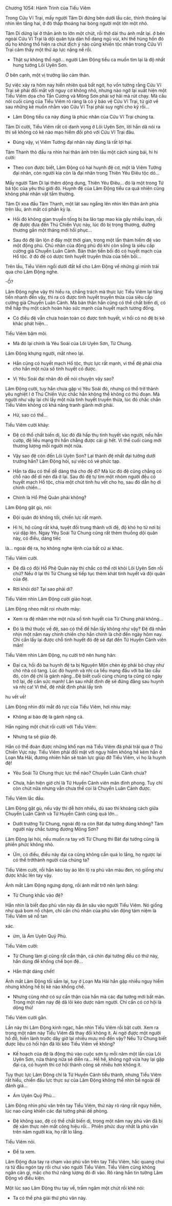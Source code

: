 




Chương 1054: Hành Trình của Tiểu Viêm


Trong Cửu Vĩ Trại, mấy người Tâm Di đứng bên dưới lầu các, thỉnh thoảng lại nhìn lên tầng hai, ở đó thấp thoáng hai bóng người một lớn một nhỏ.

Tâm Di dừng lại ở thân ảnh to lớn một chút, rồi thở dài thu ánh mắt lại. ở bên ngoài Cửu Vĩ Trại là dội quân tựa dàn hổ dang ngủ vùi, khí thế hùng hồn đó dù họ không thổ hiện ra chút địch ý nào cũng khiến tộc nhân trong Cửu Vĩ Trại cảm thấy một thứ áp lực nặng nề rồi.

- Thật sự không thổ ngờ... người Lâm Động tiểu ca muốn tìm lại là độ nhất hung tướng Lôi Uyên Sơn.

Ở bên cạnh, một vị trưởng lão cảm thán.

Sự việc xảy ra hôm nay hiển nhiên quá bất ngờ, họ vốn tưởng rằng Cửu Vĩ Trại sẽ phải đối mắt với nguy cơ không nhỏ, nhưng nào ngờ lại xuất hiện một Tiểu Viêm dọa cho Tần Cương và Mông Sơn phải sợ hãi mà rút chạy. Mà câu nói cuối cùng của Tiểu Viêm rõ ràng là có ý bảo vệ Cửu Vĩ Trại, từ giờ về sau những kẻ muốn nhằm vào Cửu Vĩ Trại phải suy nghĩ cho kỹ rồi...

- Lâm Động tiểu ca này đúng là phúc nhân của Cửu Vĩ Trại chúng ta.

Tâm Di cười, Tiểu Viêm rất có danh vọng ở Lôi Uyên Sơn, lời hắn dã nói ra thì sẽ không có kẻ nào mạo hiểm đối phó với Cửu Vĩ Trại đâu.

- Đúng vậy, vị Viêm Tướng đại nhân này đúng là rất lợi hại.

Tâm Thanh thò đầu ra nhìn hai thân ảnh trên lầu một cách sùng bái, hi hi cười:

- Theo con được biết, Lâm Động có hai huynh đệ cơ, một là Viêm Tướng đại nhân, còn người kia còn là đại nhân trong Thiên Yêu Điêu tộc dó...

Mấy người Tâm Di lại thêm dộng dung, Thiên Yêu Điêu... đó là một trong Tứ bá tộc của yêu thú giới đó. Huynh đệ của Lâm Động tiểu ca quả nhiên cũng không phải nhân vật tầm thường.

Tâm Di xoa đầu Tâm Thanh, một lát sau ngẩng lên nhìn lên thân ảnh phía trên lầu, ánh mắt có phần kỳ lạ.

- Hồi đó không gian truyền tống bị ba lão tạp mao kia gây nhiễu loạn, rồi đệ được đưa đến Thú Chiến Vực này, lúc đó bị trọng thương, dưỡng thương gần một tháng mới hồi phục...

- Sau đó đệ lăn lộn ở đây một thời gian, trong một lần thám hiểm đệ vào một động phủ. Chủ nhân của động phủ đó khi còn sống là siêu cấp cường giả Chuyển Luân Cảnh. Bản thân tiền bối đó có huyết mạch của Hổ tộc. ở đó đệ có dược tinh huyết truyền thừa của tiền bối...

Trên lầu, Tiểu Viêm ngồi dưới đất kể cho Lâm Động về những gì mình trải qua cho Lâm Động nghe.

-Ồ?

Lâm Động nghe vậy thì hiểu ra, chẳng trách mà thực lực Tiểu Viêm lại tăng tiến nhanh đến vậy, thì ra có được tinh huyết truyền thừa của siêu cấp cường giả Chuyển Luân Cảnh. Mà bản thân hắn cũng có thể chất biến dị, có thể hấp thụ một cách hoàn hào sức mạnh của huyết mạch tương đồng.

- Có điều đệ vẫn chưa hoàn toàn có được tinh huyết, vì hồi có nó đệ bị kẻ khác phát hiện...

Tiểu Viêm bặm môi.

- Mà đó lại chính là Yêu Soái của Lôi Uyên Sơn, Từ Chung.

Lâm Động khựng người, mắt nheo lại.

- Hắn cũng có huyết mạch Hổ tộc, thực lực rất mạnh, vì thế đệ phải chia cho hắn một nửa số tinh huyết có được.

- Vị Yêu Soái đại nhân đó dễ nói chuyện vậy sao?

Lâm Động cười, tuy hắn chưa gặp vị Yêu Soái đó, nhưng có thổ trở thành yêu nghiệt I ở Thú Chiến Vực chắc hẳn không thể không có thủ đoạn. Mà người như vậy lại chỉ lấy một nửa tinh huyết truyền thừa, lúc đó chắc chắn Tiểu Viêm không có khả năng tranh giành mới phải.

- Hừ, sao có thể...

Tiểu Viêm cười khảy:

- Đệ có thổ chất biến dị, lúc đó đã hấp thụ tinh huyết vào người, nếu hắn cướp, đệ liều mạng thì hắn chẳng được cái gì hết. Vì thế cuối cùng mới thương lượng mỗi người một nửa.

- Vậy sao đệ còn đến Lôi Uyên Son? Lại thành đệ nhất đại tướng dưới trướng hắn? Lâm Động hỏi, sự việc có vẻ phức tạp.

- Hắn ta đâu có thể dễ dàng thả cho đệ đi? Mà lúc đó đệ cũng chẳng có chỗ nào để di nên đã ở lại. Sau đó đệ tự tim một nhóm người đều có huyết mạch Hổ tộc, chia một chút tinh hu vết cho họ, sau đó dẫn họ di chinh chiến...

- Chính là Hổ Phệ Quân phải không?

Lâm Động gật gù, nói:

- Đội quân đó không tồi, chiến lực rất mạnh.

- Hì hì, hộ cũng rất khá, tuyệt đối trung thành với đệ, độ khó họ từ nơi bị vùi dập lên. Ngay Yêu Soái Từ Chung cũng rất thèm thuồng dội quân này, có điều, dáng tiếc

là... ngoài đệ ra, họ không nghe lệnh của bất cứ ai khác.

Tiểu Viêm cười.

- Đệ đã có đội Hổ Phệ Quân này thì chắc có thể rời khỏi Lôi Uyên Sơn rồi chứ? Nếu ở lại thì Từ Chung sẽ tiếp tục thèm khát tinh huyết và đội quân của đệ.

- Rời khỏi dó? Tại sao phải di?

Tiểu Viêm nhìn Lâm Động cười giảo hoạt.

Lâm Động nheo mắt roi nhướn mày:

- Xem ra đệ nhăm nhe một nửa số tinh huyết của Từ Chung phải không...

- Đó là thứ thuộc về đệ, sao có thể để hắn lấy không như vậy? Đệ đã nhẫn nhịn một năm nay chinh chiến cho hắn chính là chờ đến ngày hôm nay. Chỉ cần lấy lại được chỗ tinh huyết đó đệ sẽ đạt đến Tử Huyền Cảnh viên mãn!

Tiểu Viêm nhìn Lâm Động, nụ cười trở nên hung hãn:

- Đại ca, hồi đó ba huynh đệ ta bị Nguyên Môn chèn ép phải bỏ chạy như chó nhà có tang. Lúc đó huynh và nhị ca liều mạng đấu với ba lão cẩu đó, còn đệ chỉ là gánh nặng...Đệ biết cuối cùng chúng ta cũng có ngày trở lại, đệ cần sức mạnh! Lần sau nhất định đệ sẽ đứng đằng sau huynh và nhị ca! Vì thế, đệ nhất định phải lấy tinh

hu vết về!

Lâm Động nhìn đôi mắt đỏ rực của Tiểu Viêm, hơi nhíu mày:

- Không ai bảo đệ là gánh nặng cả.

Hắn ngừng một chút rồi cười với Tiểu Viêm:

- Nhưng ta sẽ giúp đệ.

Hắn có thể đoán được những khổ nạn mà Tiểu Viêm đã phải trải qua ở Thú Chiến Vực này. Tiểu Viêm phải đối mặt với nguy hiểm không hề kém hắn ở Loạn Ma Hải, đương nhiên hắn sẽ toàn lực giúp đỡ Tiểu Viêm, vì họ là huynh đệ!

- Yêu Soái Từ Chung thực lực thế nào? Chuyển Luân Cảnh chưa?

- Chưa, hắn hiện giờ chỉ là Tử Huyền Cảnh viên mãn đỉnh phong. Tuy chỉ còn chút nữa nhưng vẫn chưa thể coi là Chuyển Luân Cảnh được.

Tiểu Viêm lắc đầu.

Lâm Động gật gù, nếu vậy thì dễ hơn nhiều, dù sao thì khoảng cách giữa Chuyển Luân Cảnh và Tử Huyền Cảnh cũng quá lớn...

- Dưới trướng Từ Chung, ngoài độ ra còn Bát đại tướng đúng không? Tám người này chắc tương đương Mông Sơn?

Lâm Động lại hỏi, nếu muốn ra tay với Từ Chung thì Bát đại tướng cũng là phiền phức không nhỏ.

- Ừm, có điều, điều này đại ca cũng không cần quá lo lắng, họ ngược lại có thể trởthành người của chúng ta?

Tiểu Viêm cười, rồi hắn kéo tay áo lên lộ ra phù văn màu đen, nó giống như được khắc lên tay vậy.

Ánh mắt Lâm Động ngưng dọng, rồi ánh mắt trở nên lạnh băng:

- Từ Chung khắc vào đệ?

Hắn nhìn là biết đạo phù văn này đã ăn sâu vào người Tiểu Viêm. Nó giống như quả bom nổ chậm, chỉ cần chủ nhân của phù văn động tám niệm là Tiểu Viêm sẽ nổ tan

xác.

- ừm, là Ám Uyên Quỷ Phù.

Tiểu Viêm cười:

- Từ Chung làm gì cũng rất cẩn thận, cả chín đại tướng đều có thứ này, hắn dùng để khống chế bọn đệ...

- Hắn thật dáng chết!

Ánh mắt Lâm Động tối sầm lại, tuy ở Loạn Ma Hải hắn gặp nhiều nguy hiểm nhưng không hề bị kẻ nào khống chế.

- Nhưng cũng nhờ có sự cẩn thận của hắn mà các đại tướng mới bất mãn. Trong một năm nay đệ dã lôi kéo dược năm người. Chỉ cần có cơ hội là dộng thủ!

Tiểu Viêm cười gằn.

Lần này thì Lâm Động kinh ngạc, hắn nhìn Tiểu Viêm rồi bật cười. Xem ra trong một năm này Tiểu Viêm đã thay đổi không ít. Ai ngờ được một người hồ đồ, hiền lành trước dây giờ lại nhiều mưu mô đến vậy? Nếu Từ Chung biết được liệu có hối hận đã lôi kéo Tiểu Viêm về không?

- Kế hoạch của đệ là động thủ vào cuộc sơn tụ mỗi năm một lần của Lôi Uyên Sơn, nửa tháng nữa sẽ diễn ra... Hề hề, không ngờ vừa hay lại gặp đại cạ, có huynh thì cơ hội thành công sẽ nhiều hơn không ít.

Tuy thực lực Lâm Động chỉ là Tử Huyền Cảnh tiểu thành, nhưng Tiểu Viêm rất hiểu, chiến đấu lực thực sự của Lâm Động không thể nhìn bề ngoài để đánh giá...

- Ám Uyên Quỷ Phù...

Lâm Động nhìn phù văn trên tay Tiểu Viêm, thứ này rõ ràng rất nguy hiểm, lúc nao cũng khiến các đại tướng phải dề phòng.

- Đệ không sao, đệ có thể chất biến dị, trong một năm nay phù văn đã bị đệ xâm thực nên mất công hiệu rồi... Phiền phức duy nhất là phù văn trên năm người kia, họ rất lo lắng.

Tiểu Viêm nói.

- Để ta xem.

Lâm Động đưa tay ra chạm vào phù văn trên tay Tiểu Viêm, hắc quang chui ra từ đầu ngón tay rồi chui vào người Tiểu Viêm. Tiểu Viêm cũng không ngăn cản gì, mặc cho thứ năng lượng đó đi vào. Rõ ràng hắn tin tường Lâm Động vô điều kiện.

Một lúc sao Lâm Động thu tay về, trầm ngâm một chút rồi khẽ nói:

- Ta có thể phá giải thứ phù văn này.




